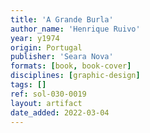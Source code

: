 ```yaml
---
title: 'A Grande Burla'
author_name: 'Henrique Ruivo'
year: y1974
origin: Portugal
publisher: 'Seara Nova'
formats: [book, book-cover]
disciplines: [graphic-design]
tags: []
ref: sol-030-0019
layout: artifact
date_added: 2022-03-04
---
```

